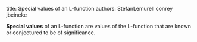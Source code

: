 title: Special values of an L-function
authors:
    StefanLemurell
    conrey
    jbeineke

**Special values** of an <a knowl="lmfdb/lfunction">L-function</a> are values of the L-function that are known or conjectured to be of significance.
